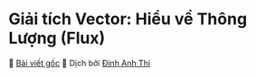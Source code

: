 # Giải tích Vector: Hiểu về Thông Lượng (Flux)

📒 [Bài viết gốc](https://betterexplained.com/articles/flux/) 👦 Dịch bởi [Đinh Anh Thi](https://dinhanhthi.com)


